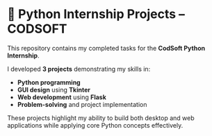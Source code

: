 # 🚀 Python Internship Projects – CODSOFT

This repository contains my completed tasks for the **CodSoft Python Internship**.  

I developed **3 projects** demonstrating my skills in:  
- **Python programming**  
- **GUI design** using **Tkinter**  
- **Web development** using **Flask**  
- **Problem-solving** and project implementation  

These projects highlight my ability to build both desktop and web applications while applying core Python concepts effectively.
